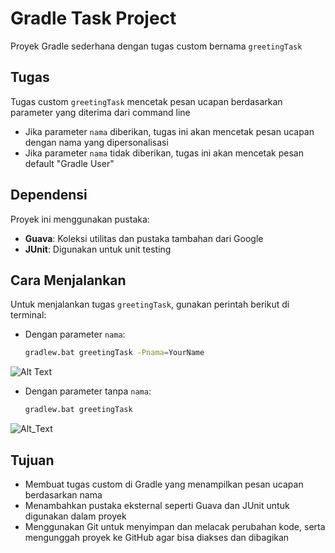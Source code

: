 # Gradle Task Project

Proyek Gradle sederhana dengan tugas custom bernama `greetingTask`

## Tugas

Tugas custom `greetingTask` mencetak pesan ucapan berdasarkan parameter yang diterima dari command line

- Jika parameter `nama` diberikan, tugas ini akan mencetak pesan ucapan dengan nama yang dipersonalisasi
- Jika parameter `nama` tidak diberikan, tugas ini akan mencetak pesan default "Gradle User"

## Dependensi

Proyek ini menggunakan pustaka:
- **Guava**: Koleksi utilitas dan pustaka tambahan dari Google
- **JUnit**: Digunakan untuk unit testing

## Cara Menjalankan

Untuk menjalankan tugas `greetingTask`, gunakan perintah berikut di terminal:

- Dengan parameter `nama`:
  ```bash
  gradlew.bat greetingTask -Pnama=YourName

![Alt Text](PR16.png)

- Dengan parameter tanpa `nama`:
  ```bash
  gradlew.bat greetingTask

![Alt_Text](PR16a.png)

## Tujuan

- Membuat tugas custom di Gradle yang menampilkan pesan ucapan berdasarkan nama
- Menambahkan pustaka eksternal seperti Guava dan JUnit untuk digunakan dalam proyek
- Menggunakan Git untuk menyimpan dan melacak perubahan kode, serta mengunggah proyek ke GitHub agar bisa diakses dan dibagikan


